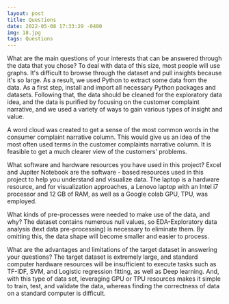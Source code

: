 ```yaml
---
layout: post
title: Questions
date: 2022-05-08 17:33:29 -0400
img: 18.jpg
tags: Questions
---
```

What are the main questions of your interests that can be answered through the data that you chose?
To deal with data of this size, most people will use graphs. It's difficult to browse through the dataset and pull insights because it's so large. As a result, we used Python to extract some data from the data. As a first step, install and import all necessary Python packages and datasets. Following that, the data should be cleaned for the exploratory data idea, and the data is purified by focusing on the customer complaint narrative, and we used a variety of ways to gain various types of insight and value.

A word cloud was created to get a sense of the most common words in the consumer complaint narrative column. This would give us an idea of the most often used terms in the customer complaints narrative column. It is feasible to get a much clearer view of the customers' problems.

What software and hardware resources you have used in this project? 
Excel and Jupiter Notebook are the software - based resources used in this project to help you understand and visualize data. The laptop is a hardware resource, and for visualization approaches, a Lenovo laptop with an Intel i7 processor and 12 GB of RAM, as well as a Google colab GPU, TPU, was employed.

What kinds of pre-processes were needed to make use of the data, and why? 
The dataset contains numerous null values, so EDA-Exploratory data analysis (text data pre-processing) is necessary to eliminate them. By omitting this, the data shape will become smaller and easier to process.

What are the advantages and limitations of the target dataset in answering your questions?
The target dataset is extremely large, and standard computer hardware resources will be insufficient to execute tasks such as TF-IDF, SVM, and Logistic regression fitting, as well as Deep learning. And, with this type of data set, leveraging GPU or TPU resources makes it simple to train, test, and validate the data, whereas finding the correctness of data on a standard computer is difficult.